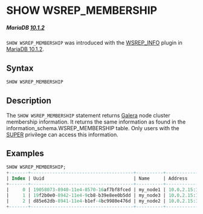 # SHOW WSREP_MEMBERSHIP

##### MariaDB [10.1.2](/kb/en/mariadb-1012-release-notes/)

`SHOW WSREP_MEMBERSHIP` was introduced with the [WSREP_INFO](/columns-storage-engines-and-plugins/plugins/mariadb-replication-cluster-plugins/wsrep_info-plugin) plugin in [MariaDB 10.1.2](/kb/en/mariadb-1012-release-notes/).

## Syntax

```sql
SHOW WSREP_MEMBERSHIP
```

## Description

The `SHOW WSREP_MEMBERSHIP` statement returns [Galera](/kb/en/galera/) node cluster membership information. It returns the same information as found in the <a undefined>information_schema.WSREP_MEMBERSHIP</a> table. Only users with the [SUPER](/sql-statements-structure/sql-statements/account-management-sql-commands/grant) privilege can access this information.

## Examples

```sql
SHOW WSREP_MEMBERSHIP;
+-------+--------------------------------------+----------+-----------------+
| Index | Uuid                                 | Name     | Address         |
+-------+--------------------------------------+----------+-----------------+
|     0 | 19058073-8940-11e4-8570-16af7bf8fced | my_node1 | 10.0.2.15:16001 |
|     1 | 19f2b0e0-8942-11e4-9cb8-b39e8ee0b5dd | my_node3 | 10.0.2.15:16003 |
|     2 | d85e62db-8941-11e4-b1ef-4bc9980e476d | my_node2 | 10.0.2.15:16002 |
+-------+--------------------------------------+----------+-----------------+
```